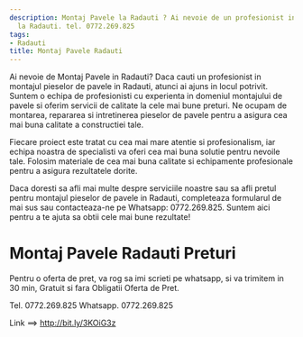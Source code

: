 ```yaml
---
description: Montaj Pavele la Radauti ? Ai nevoie de un profesionist in Montaj Pavele
  la Radauti. tel. 0772.269.825
tags:
- Radauti
title: Montaj Pavele Radauti
---
```



Ai nevoie de Montaj Pavele in Radauti?
Daca cauti un profesionist in montajul pieselor de pavele in Radauti, atunci ai ajuns in locul potrivit. Suntem o echipa de profesionisti cu experienta in domeniul montajului de pavele si oferim servicii de calitate la cele mai bune preturi. Ne ocupam de montarea, repararea si intretinerea pieselor de pavele pentru a asigura cea mai buna calitate a constructiei tale.

Fiecare proiect este tratat cu cea mai mare atentie si profesionalism, iar echipa noastra de specialisti va oferi cea mai buna solutie pentru nevoile tale. Folosim materiale de cea mai buna calitate si echipamente profesionale pentru a asigura rezultatele dorite.

Daca doresti sa afli mai multe despre serviciile noastre sau sa afli pretul pentru montajul pieselor de pavele in Radauti, completeaza formularul de mai sus sau contacteaza-ne pe Whatsapp: 0772.269.825. Suntem aici pentru a te ajuta sa obtii cele mai bune rezultate!

# Montaj Pavele Radauti Preturi
Pentru o oferta de pret, va rog sa imi scrieti pe whatsapp, si va trimitem in 30 min, Gratuit si fara Obligatii Oferta de Pret.

Tel. 0772.269.825
Whatsapp. 0772.269.825

Link ==> http://bit.ly/3KOiG3z